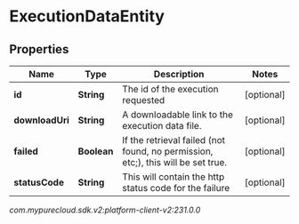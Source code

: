 # ExecutionDataEntity


## Properties

| Name | Type | Description | Notes |
| ------------ | ------------- | ------------- | ------------- |
| **id** | **String** | The id of the execution requested |  [optional] |
| **downloadUri** | **String** | A downloadable link to the execution data file. |  [optional] |
| **failed** | **Boolean** | If the retrieval failed (not found, no permission, etc;), this will be set true. |  [optional] |
| **statusCode** | **String** | This will contain the http status code for the failure |  [optional] |




_com.mypurecloud.sdk.v2:platform-client-v2:231.0.0_
